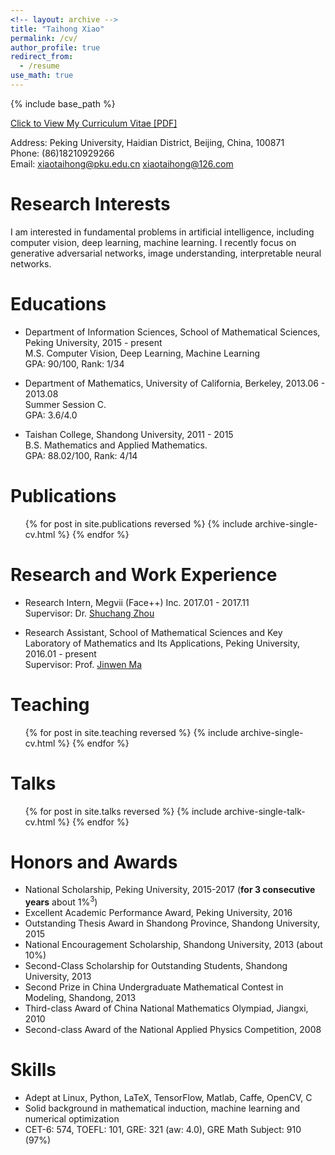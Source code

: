 ```yaml
---
<!-- layout: archive -->
title: "Taihong Xiao"
permalink: /cv/
author_profile: true
redirect_from:
  - /resume
use_math: true
---
```


{% include base_path %}

[Click to View My Curriculum Vitae [PDF]](https://prinsphield.github.io/CV/cv.pdf)

Address: Peking University, Haidian District, Beijing, China, 100871<br>
Phone: (86)18210929266<br>
Email: [xiaotaihong@pku.edu.cn](mailto:xiaotaihong@pku.edu.cn)  [xiaotaihong@126.com](mailto:xiaotaihong@126.com)<br>

Research Interests
======
I am interested in fundamental problems in artificial intelligence, including computer vision,
deep learning, machine learning.
I recently focus on generative adversarial networks, image understanding, interpretable
neural networks.

Educations
======
* Department of Information Sciences, School of Mathematical Sciences, Peking University, 2015 - present<br>
M.S. Computer Vision, Deep Learning, Machine Learning<br>
GPA: 90/100, Rank: 1/34

* Department of Mathematics, University of California, Berkeley, 2013.06 - 2013.08<br>
Summer Session C.<br>
GPA: 3.6/4.0

* Taishan College, Shandong University, 2011 - 2015<br>
B.S. Mathematics and Applied Mathematics.<br>
GPA: 88.02/100, Rank: 4/14

Publications
======
  <ul>{% for post in site.publications reversed %}
    {% include archive-single-cv.html %}
  {% endfor %}</ul>

Research and Work Experience
======
* Research Intern, Megvii (Face++) Inc. 2017.01 - 2017.11<br>
Supervisor: Dr. [Shuchang Zhou](http://zsc.github.io/)

* Research Assistant, School of Mathematical Sciences and Key Laboratory of Mathematics and Its Applications, Peking University, 2016.01 - present<br>
Supervisor: Prof. [Jinwen Ma](http://www.math.pku.edu.cn/is/~jwma/)

Teaching
======
  <ul>{% for post in site.teaching reversed %}
    {% include archive-single-cv.html %}
  {% endfor %}</ul>

Talks
======
  <ul>{% for post in site.talks reversed %}
    {% include archive-single-talk-cv.html %}
  {% endfor %}</ul>

Honors and Awards
======
* National Scholarship, Peking University, 2015-2017 (<b>for 3 consecutive years</b> about $1\%^3$)
* Excellent Academic Performance Award, Peking University, 2016
* Outstanding Thesis Award in Shandong Province, Shandong University, 2015
* National Encouragement Scholarship, Shandong University, 2013 (about 10%)
* Second-Class Scholarship for Outstanding Students, Shandong University, 2013
* Second Prize in China Undergraduate Mathematical Contest in Modeling, Shandong, 2013
* Third-class Award of China National Mathematics Olympiad, Jiangxi, 2010
* Second-class Award of the National Applied Physics Competition, 2008

Skills
======
* Adept at Linux, Python, LaTeX, TensorFlow, Matlab, Caffe, OpenCV, C
* Solid background in mathematical induction, machine learning and numerical optimization
* CET-6: 574, TOEFL: 101, GRE: 321 (aw: 4.0), GRE Math Subject: 910 (97%)

